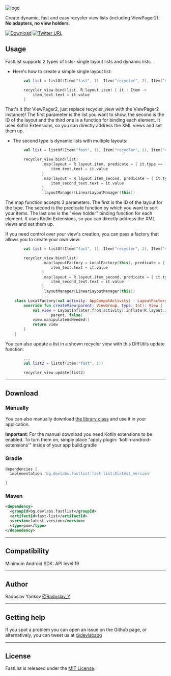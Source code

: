 ![logo](https://raw.githubusercontent.com/dev-labs-bg/fast-list/master/logo.png)


Create dynamic, fast and easy recycler view lists (including ViewPager2). **No adapters, no view holders**.

[![Download](https://img.shields.io/badge/download-1.2-6db33f.svg?style=flat-square&label=version)](https://jitpack.io/#dev-labs-bg/fast-list) [![Twitter URL](https://img.shields.io/badge/twitter-%40devlabsbg-1DA1F2.svg?style=flat-square&logo=twitter)](http://twitter.com/devlabsbg)


## Usage

FastList supports 2 types of lists- single layout lists and dynamic lists.

- Here's how to create a simple single layout list:

```kotlin
        val list = listOf(Item("fast", 1), Item("recycler", 2), Item("view", 1))

        recycler_view.bind(list, R.layout.item) { it : Item ->
            item_text.text = it.value
        }
```
That's it (for ViewPager2, just replace recycler_view with the ViewPager2 instance)! The first parameter is the list you want to show, the second is the ID of the layout and the third one is a function for binding each element. It uses Kotlin Extensions, so you can directly address the XML views and set them up.


- The second type is dynamic lists with multiple layouts:

```kotlin
        val list = listOf(Item("fast", 1), Item("recycler", 2), Item("view", 1))

        recycler_view.bind(list)
                .map(layout = R.layout.item, predicate = { it.type == 1}) {
                    item_text.text = it.value
                }
                .map(layout = R.layout.item_second, predicate = { it.type == 2}) {
                    item_second_text.text = it.value
                }
                .layoutManager(LinearLayoutManager(this))
```
The map function accepts 3 parameters. The first is the ID of the layout for the type. The second is the predicate function by which you want to sort your items. The last one is the "view holder" binding function for each element. It uses Kotlin Extensions, so you can directly address the XML views and set them up.

If you need control over your view's creation, you can pass a factory that allows you to create your own view:
```kotlin
        val list = listOf(Item("fast", 1), Item("recycler", 2), Item("view", 1))

        recycler_view.bind(list)
                .map(layoutFactory = LocalFactory(this), predicate = { it.type == 1}) {
                    item_text.text = it.value
                }
                .map(layout = R.layout.item_second, predicate = { it.type == 2}) {
                    item_second_text.text = it.value
                }
                .layoutManager(LinearLayoutManager(this))
				...
	class LocalFactory(val activity: AppCompatActivity) : LayoutFactory {
		override fun createView(parent: ViewGroup, type: Int): View {
			val view = LayoutInflater.from(activity).inflate(R.layout.item_custom,
					parent, false)
			view.manipulateAsNeeded()		
			return view		
		}
	}				
```



You can also update a list in a shown recycler view with this DiffUtils update function:
```kotlin
        ...
        val list2 = listOf(Item("fast", 1))

        recycler_view.update(list2)
```

---
## Download

### Manually

You can also manually download [the library class](https://github.com/dev-labs-bg/fast-list/blob/master/fast-list/src/main/java/com/list/rados/fast_list/BaseList.kt) and use it in your application.

**Important**: For the manual download you need Kotlin extensions to be enabled. To turn them on, simply place "apply plugin: 'kotlin-android-extensions'" inside of your app build.gradle


### Gradle

```gradle
dependencies {
  implementation 'bg.devlabs.fastlist:fast-list:$latest_version'

}
 ```
 
### Maven
```xml
<dependency>
  <groupId>bg.devlabs.fastlist</groupId>
  <artifactId>fast-list</artifactId>
  <version>latest_version</version>
  <type>pom</type>
</dependency>
```

---
## Compatibility

Minimum Android SDK: API level 19

---
## Author

Radoslav Yankov [@Radoslav_Y](https://twitter.com/Radoslav_Y)

---
## Getting help

If you spot a problem you can open an issue on the Github page, or alternatively, you can tweet us at [@devlabsbg](https://twitter.com/devlabsbg)

---
## License

FastList is released under the [MIT License](https://github.com/dev-labs-bg/fast-list/blob/master/LICENSE).
